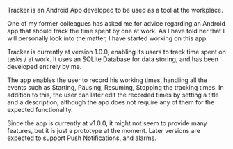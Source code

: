 Tracker is an Android App developed to be used as a tool at the workplace. 

One of my former colleagues has asked me for advice regarding an Android app that should track the time spent by one at work. As I have told her that I will personally look into the matter, I have started working on this app.

Tracker is currently at version 1.0.0, enabling its users to track time spent on tasks / at work. It uses an SQLite Database for data storing, and has been developed entirely by me.

The app enables the user to record his working times, handling all the events such as Starting, Pausing, Resuming, Stopping the tracking times. In addition to this, the user can later edit the recorded times by setting a title and a description, although the app does not require any of them for the expected functionality.

Since the app is currently at v1.0.0, it might not seem to provide many features, but it is just a prototype at the moment. Later versions are expected to support Push Notifications, and alarms.
